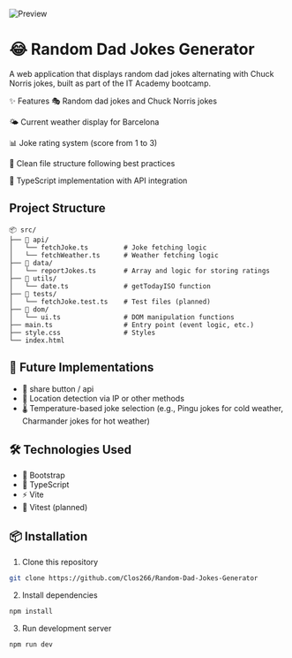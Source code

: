 ![Preview](https://ibb.co/fzq6zpT3)

# 😂 Random Dad Jokes Generator

A web application that displays random dad jokes alternating with Chuck Norris jokes, built as part of the IT Academy bootcamp.

✨ Features
🎭 Random dad jokes and Chuck Norris jokes

🌤️ Current weather display for Barcelona

📊 Joke rating system (score from 1 to 3)

📁 Clean file structure following best practices

🔷 TypeScript implementation with API integration

## Project Structure

```
📦 src/
├── 📁 api/
│   └── fetchJoke.ts         # Joke fetching logic
│   └── fetchWeather.ts      # Weather fetching logic
├── 📁 data/
│   └── reportJokes.ts       # Array and logic for storing ratings
├── 📁 utils/
│   └── date.ts              # getTodayISO function
├── 📁 tests/
│   └── fetchJoke.test.ts    # Test files (planned)
├── 📁 dom/
│   └── ui.ts                # DOM manipulation functions
├── main.ts                  # Entry point (event logic, etc.)
├── style.css                # Styles
└── index.html
```

## 🚀 Future Implementations

- 🔗 share button / api
- 📍 Location detection via IP or other methods
- 🌡️ Temperature-based joke selection (e.g., Pingu jokes for cold weather, Charmander jokes for hot weather)

## 🛠️ Technologies Used

- 🎨 Bootstrap
- 🔷 TypeScript
- ⚡ Vite
- 🧪 Vitest (planned)

## 📦 Installation

1. Clone this repository

```bash
git clone https://github.com/Clos266/Random-Dad-Jokes-Generator
```

2. Install dependencies

```bash
npm install
```

3. Run development server

```bash
npm run dev
```

